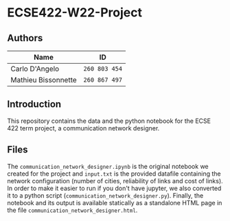 # ECSE422-W22-Project

## Authors

| Name                | ID            |
|---------------------|---------------|
| Carlo D'Angelo      | `260 803 454` |
| Mathieu Bissonnette | `260 867 497` |

## Introduction

This repository contains the data and the python notebook for the ECSE 422 term project, a communication network designer.

## Files

The `communication_network_designer.ipynb` is the original notebook we created for the project and `input.txt` is the provided datafile containing the network configuration (number of cities, reliability of links and cost of links). In order to make it easier to run if you don't have jupyter, we also converted it to a python script (`communication_network_designer.py`). Finally, the notebook and its output is available statically as a standalone HTML page in the file `communication_network_designer.html`.
